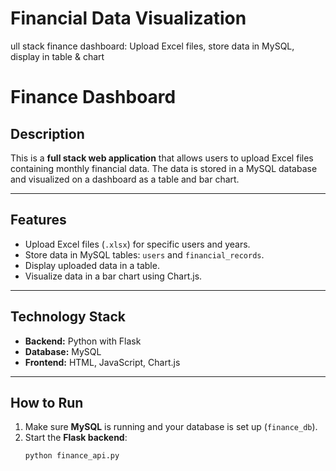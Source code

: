 # Financial Data Visualization
ull stack finance dashboard: Upload Excel files, store data in MySQL, display in table & chart

# Finance Dashboard

## Description
This is a **full stack web application** that allows users to upload Excel files containing monthly financial data. The data is stored in a MySQL database and visualized on a dashboard as a table and bar chart.  

---

## Features
- Upload Excel files (`.xlsx`) for specific users and years.
- Store data in MySQL tables: `users` and `financial_records`.
- Display uploaded data in a table.
- Visualize data in a bar chart using Chart.js.

---

## Technology Stack
- **Backend:** Python with Flask  
- **Database:** MySQL  
- **Frontend:** HTML, JavaScript, Chart.js  

---

## How to Run
1. Make sure **MySQL** is running and your database is set up (`finance_db`).  
2. Start the **Flask backend**:  
   ```bash
   python finance_api.py

